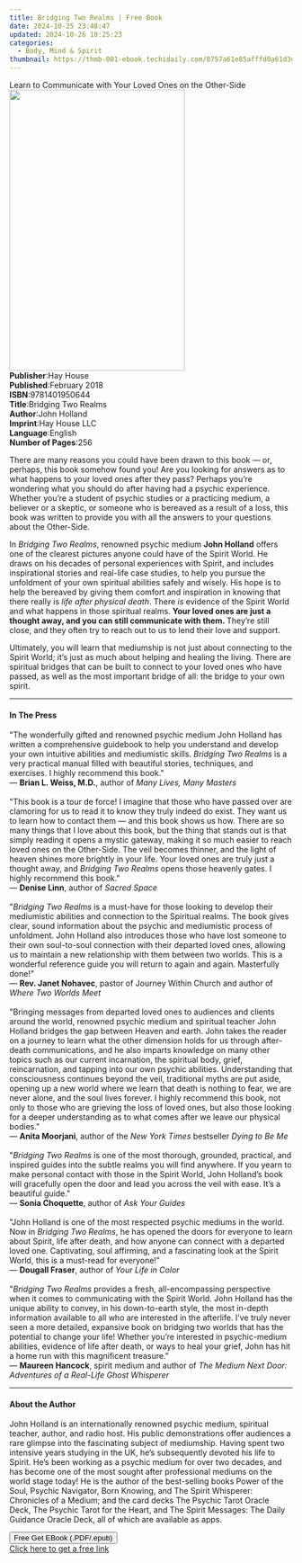 ```yaml
---
title: Bridging Two Realms | Free Book
date: 2024-10-25 23:48:47
updated: 2024-10-26 10:25:23
categories:
  - Body, Mind & Spirit
thumbnail: https://thmb-001-ebook.techidaily.com/8757a61e85afffd0a61d3dbd576ac3380fbbf21c158b188d376b5ab41d0f7aba.jpg
---
```

<main id="book-container">
  <div class="flex flex-col">
    <div class="book-brief flex-1 py-6 px-4 sm:p-6 md:py-10 md:px-8">
      <!-- brief-->
      <div class="book-brief-main">
        Learn to Communicate with Your Loved Ones on the Other-Side
      </div>
    </div>
    <div
      class="book-meta-info flex-1 grid gap-4 col-start-1 col-end-3 row-start-1 sm:mb-6 sm:grid-cols-4 lg:gap-6 lg:col-start-2 lg:row-end-6 lg:row-span-6 lg:mb-0"
    >
      <div
        class="book-meta-info-left place-content-center mt-4 p-4 text-sm leading-6 col-start-2 col-span-2 dark:text-slate-400"
      >
        <img
          class="w-full h-500 object-cover rounded-lg sm:h-255 sm:col-span-2 lg:col-span-full"
          src="https://img-001-ebook.techidaily.com/216fee17e53db6568254c0042122574adfe657b0c968f9f3656585165909d76b.jpg"
          alt=""
          width="312"
          height="500"
        />
      </div>
      <div
        class="book-meta-info-right mt-2 col-start-1 row-start-2 col-span-3 self-center"
      >
        <!-- meta data  -->
        <div class="flex flex-col px-4 md:px-8">
          <div class="flex-1">
            <strong>Publisher</strong>:<span class="px-2">Hay House</span>
          </div>
          <div class="flex-1">
            <strong>Published</strong>:<span class="px-2">February 2018</span>
          </div>
          <div class="flex-1">
            <strong>ISBN</strong>:<span class="px-2">9781401950644</span>
          </div>
          <div class="flex-1">
            <strong>Title</strong>:<span class="px-2">Bridging Two Realms</span>
          </div>
          <div class="flex-1">
            <strong>Author</strong>:<span class="px-2">John Holland</span>
          </div>
          <div class="flex-1">
            <strong>Imprint</strong>:<span class="px-2">Hay House LLC</span>
          </div>
          <div class="flex-1">
            <strong>Language</strong>:<span class="px-2">English</span>
          </div>
          <div class="flex-1">
            <strong>Number of Pages</strong>:<span class="px-2">256</span>
          </div>
        </div>
      </div>
    </div>
    <div class="book-description flex-1 py-6 px-4 sm:p-6 md:py-10 md:px-8">
      <div class="book-description-main">
        <div accordion-content="" id="description">
          <p>
            There are many reasons you could have been drawn to this book — or,
            perhaps, this book somehow found you! Are you looking for answers as
            to what happens to your loved ones after they pass? Perhaps you’re
            wondering what you should do after having had a psychic experience.
            Whether you’re a student of psychic studies or a practicing medium,
            a believer or a skeptic, or someone who is bereaved as a result of a
            loss, this book was written to provide you with all the answers to
            your questions about the Other-Side.
          </p>
          <p>
            In <i>Bridging Two Realms</i>, renowned psychic medium
            <b>John Holland</b> offers one of the clearest pictures anyone could
            have of the Spirit World. He draws on his decades of personal
            experiences with Spirit, and includes inspirational stories and
            real-life case studies, to help you pursue the unfoldment of your
            own spiritual abilities safely and wisely. His hope is to help the
            bereaved by giving them comfort and inspiration in knowing that
            there really is <i>life after physical death</i>. There
            <i>is</i> evidence of the Spirit World and what happens in those
            spiritual realms.&nbsp;<b
              >Your loved ones are just a thought away, and you can still
              communicate with them. </b
            >They’re still close, and they often try to reach out to us to lend
            their love and support.
          </p>
          <p>
            Ultimately, you will learn that mediumship is not just about
            connecting to the Spirit World; it’s just as much about helping and
            healing the living. There are spiritual bridges that can be built to
            connect to your loved ones who have passed, as well as the most
            important bridge of all: the bridge to your own spirit.
          </p>
        </div>
        <div class="accordion-fader"></div>
      </div>
    </div>
    <div class="book-excerpts flex-1 py-6 px-4 sm:p-6 md:py-10 md:px-8">
      <!-- excerpts-->
      <div class="book-excerpts-main">
        <hr />
        <h4 class="placeholder placeholder-heading">
          <span>In The Press</span>
        </h4>
        <p>
          "The wonderfully gifted and renowned psychic medium John Holland has
          written a comprehensive guidebook to help you understand and develop
          your own intuitive abilities and mediumistic skills.
          <i>Bridging Two Realms</i> is a very practical manual filled with
          beautiful stories, techniques, and exercises. I highly recommend this
          book."<br />— <b>Brian L. Weiss, M.D.</b>, author of
          <i>Many Lives, Many Masters</i><br /><br />"This book is a tour de
          force! I imagine that those who have passed over are clamoring for us
          to read it to know they truly indeed do exist. They want us to learn
          how to contact them — and this book shows us how. There are so many
          things that I love about this book, but the thing that stands out is
          that simply reading it opens a mystic gateway, making it so much
          easier to reach loved ones on the Other-Side. The veil becomes
          thinner, and the light of heaven shines more brightly in your life.
          Your loved ones are truly just a thought away, and
          <i>Bridging Two Realms</i> opens those heavenly gates. I highly
          recommend this book."<br />— <b>Denise Linn</b>, author of
          <i>Sacred Space<br /></i><br />"<i>Bridging Two Realms</i> is a
          must-have for those looking to develop their mediumistic abilities and
          connection to the Spiritual realms. The book gives clear, sound
          information about the psychic and mediumistic process of unfoldment.
          John Holland also introduces those who have lost someone to their own
          soul-to-soul connection with their departed loved ones, allowing us to
          maintain a new relationship with them between two worlds. This is a
          wonderful reference guide you will return to again and again.
          Masterfully done!"<br />— <b>Rev. Janet Nohavec</b>, pastor of Journey
          Within Church and author of <i>Where Two Worlds Meet</i
          ><br /><br />"Bringing messages from departed loved ones to audiences
          and clients around the world, renowned psychic medium and spiritual
          teacher John Holland bridges the gap between Heaven and earth. John
          takes the reader on a journey to learn what the other dimension holds
          for us through after-death communications, and he also imparts
          knowledge on many other topics such as our current incarnation, the
          spiritual body, grief, reincarnation, and tapping into our own psychic
          abilities. Understanding that consciousness continues beyond the veil,
          traditional myths are put aside, opening up a new world where we learn
          that death is nothing to fear, we are never alone, and the soul lives
          forever. I highly recommend this book, not only to those who are
          grieving the loss of loved ones, but also those looking for a deeper
          understanding as to what comes after we leave our physical bodies."<br />—
          <b>Anita Moorjani</b>, author of the <i>New York Times</i> bestseller
          <i>Dying to Be Me</i><br /><br />"<i>Bridging Two Realms</i> is one of
          the most thorough, grounded, practical, and inspired guides into the
          subtle realms you will find anywhere. If you yearn to make personal
          contact with those in the Spirit World, John Holland’s book will
          gracefully open the door and lead you across the veil with ease. It’s
          a beautiful guide."<br />— <b>Sonia Choquette</b>, author of
          <i>Ask Your Guides</i><br /><br />"John Holland is one of the most
          respected psychic mediums in the world. Now in
          <i>Bridging Two Realms</i>, he has opened the doors for everyone to
          learn about Spirit, life after death, and how anyone can connect with
          a departed loved one. Captivating, soul affirming, and a fascinating
          look at the Spirit World, this is a must-read for everyone!"<br />—
          <b>Dougall Fraser</b>, author of <i>Your Life in Color</i
          ><br /><br />"<i>Bridging Two Realms</i>&nbsp;provides a fresh,
          all-encompassing perspective when it comes to communicating with the
          Spirit World. John Holland has the unique ability to convey, in his
          down-to-earth style, the most in-depth information available to all
          who are interested in the afterlife. I’ve truly never seen a more
          detailed, expansive book on bridging two worlds that has the potential
          to change your life! Whether you’re interested in psychic-medium
          abilities, evidence of life after death, or ways to heal your grief,
          John has hit a home run with this magnificent treasure."<br />—
          <b>Maureen Hancock</b>, spirit medium and author of
          <i>The Medium Next Door: Adventures of a Real-Life Ghost Whisperer</i>
        </p>
      </div>
    </div>
    <div class="book-about-author flex-1 py-6 px-4 sm:p-6 md:py-10 md:px-8">
      <!-- about author-->
      <div class="book-main-author-main">
        <hr />
        <h4 class="placeholder placeholder-heading">
          <span>About the Author</span>
        </h4>
        <p>
          John Holland is an internationally renowned psychic medium, spiritual
          teacher, author, and radio host. His public demonstrations offer
          audiences a rare glimpse into the fascinating subject of mediumship.
          Having spent two intensive years studying in the UK, he’s subsequently
          devoted his life to Spirit. He’s been working as a psychic medium for
          over two decades, and has become one of the most sought after
          professional mediums on the world stage today! He is the author of the
          best-selling books Power of the Soul, Psychic Navigator, Born Knowing,
          and The Spirit Whisperer: Chronicles of a Medium; and the card decks
          The Psychic Tarot Oracle Deck, The Psychic Tarot for the Heart, and
          The Spirit Messages: The Daily Guidance Oracle Deck, all of which are
          available as apps.
        </p>
      </div>
    </div>
    <div class="book-free-get flex-1 py-6 px-4 sm:p-6 md:py-10 md:px-8">
      <button
        id="btn-free-get"
        class="bg-blue-500 hover:bg-blue-700 text-white font-bold py-2 px-4 rounded"
      >
        Free Get EBook (.PDF/.epub)
      </button>
      <div id="countdown-display" class="px-2 text-lg mt-2"></div>
      <a
        id="free-link"
        class="hidden bg-blue-500 hover:bg-blue-700 text-white font-bold py-2 px-4 rounded"
        href="https://www.ebooks.com/en-us/book/96316670/bridging-two-realms/john-holland/"
        target="_blank"
        >Click here to get a free link</a
      >
    </div>
    <script>
      let countdownTime = 0;
      let countdownInterval = null;
      document
        .getElementById('btn-free-get')
        .addEventListener('click', startCountdown);
      function startCountdown() {
        countdownTime = new Date().getTime() + 60000 * 3;
        countdownInterval = setInterval(updateCountdown, 1000);
        document.getElementById('btn-free-get').disabled = true;
        document
          .getElementById('btn-free-get')
          .classList.add('bg-gray-500', 'cursor-not-allowed');
      }
      function updateCountdown() {
        let currentTime = new Date().getTime();
        let timeLeft = countdownTime - currentTime;
        let secondsLeft = Math.floor(timeLeft / 1000);
        document.getElementById('countdown-display').innerHTML =
          `Remaining time: ${secondsLeft} seconds.`;
        if (secondsLeft <= 0) {
          clearInterval(countdownInterval);
          document.getElementById('btn-free-get').classList.add('hidden');
          document.getElementById('free-link').classList.remove('hidden');
          document.getElementById('countdown-display').innerHTML = '';
        }
      }
    </script>
  </div>
</main>

